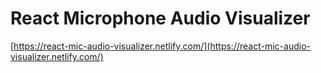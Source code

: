 # React Microphone Audio Visualizer

[https://react-mic-audio-visualizer.netlify.com/](https://react-mic-audio-visualizer.netlify.com/)
